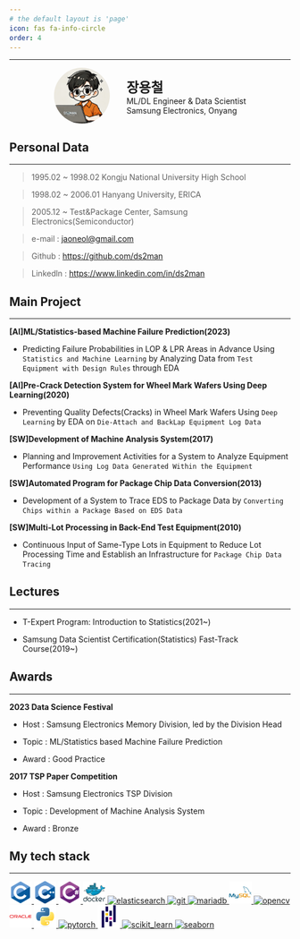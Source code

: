 ```yaml
---
# the default layout is 'page'
icon: fas fa-info-circle
order: 4
---
```


<!--author-->
* * *
<div style="display: flex; align-items: center; justify-content: center;">
    <img src="/assets/img/favicons/mstile-150x150.png" 
         width="100" 
         style="border-radius: 50%; margin-right: 30px;">
    <div style="display: flex; flex-direction: column; text-align: left;">
        <span style="font-size:170%; font-weight:bold">장용철</span>
        <span>ML/DL Engineer & Data Scientist</span>
        <span>Samsung Electronics, Onyang</span>
    </div>
</div>


## Personal Data
---
> 1995.02 ~ 1998.02 Kongju National University High School

> 1998.02 ~ 2006.01 Hanyang University, ERICA

> 2005.12 ~ Test&Package Center, Samsung Electronics(Semiconductor)

> e-mail : jaoneol@gmail.com

> Github : <a href="https://github.com/ds2man">https://github.com/ds2man</a>

> Linkedln : <a href="https://www.linkedin.com/in/ds2man">https://www.linkedin.com/in/ds2man</a>


## Main Project
---

**[AI]ML/Statistics-based Machine Failure Prediction(2023)**

- Predicting Failure Probabilities in LOP & LPR Areas in Advance Using `Statistics and Machine Learning` by Analyzing Data from `Test Equipment with Design Rules` through EDA

**[AI]Pre-Crack Detection System for Wheel Mark Wafers Using Deep Learning(2020)**

- Preventing Quality Defects(Cracks) in Wheel Mark Wafers Using `Deep Learning` by EDA on `Die-Attach and BackLap Equipment Log Data`

**[SW]Development of Machine Analysis System(2017)**

- Planning and Improvement Activities for a System to Analyze Equipment Performance `Using Log Data Generated Within the Equipment`

**[SW]Automated Program for Package Chip Data Conversion(2013)**

- Development of a System to Trace EDS to Package Data by `Converting Chips within a Package Based on EDS Data`

**[SW]Multi-Lot Processing in Back-End Test Equipment(2010)**

- Continuous Input of Same-Type Lots in Equipment to Reduce Lot Processing Time and Establish an Infrastructure for `Package Chip Data Tracing`



## Lectures
---

- T-Expert Program: Introduction to Statistics(2021~)

- Samsung Data Scientist Certification(Statistics) Fast-Track Course(2019~)



## Awards
---

**2023 Data Science Festival**

- Host : Samsung Electronics Memory Division, led by the Division Head

- Topic : ML/Statistics based Machine Failure Prediction

- Award : Good Practice

**2017 TSP Paper Competition**

- Host : Samsung Electronics TSP Division

- Topic : Development of Machine Analysis System

- Award : Bronze


## My tech stack
---
<div style="text-align: left;">
  <a href="https://www.cprogramming.com/" target="_blank" rel="noreferrer"> <img src="https://raw.githubusercontent.com/devicons/devicon/master/icons/c/c-original.svg" alt="c" width="40" height="40"/> </a> <a href="https://www.w3schools.com/cpp/" target="_blank" rel="noreferrer"> <img src="https://raw.githubusercontent.com/devicons/devicon/master/icons/cplusplus/cplusplus-original.svg" alt="cplusplus" width="40" height="40"/> </a> <a href="https://www.w3schools.com/cs/" target="_blank" rel="noreferrer"> <img src="https://raw.githubusercontent.com/devicons/devicon/master/icons/csharp/csharp-original.svg" alt="csharp" width="40" height="40"/> </a> <a href="https://www.docker.com/" target="_blank" rel="noreferrer"> <img src="https://raw.githubusercontent.com/devicons/devicon/master/icons/docker/docker-original-wordmark.svg" alt="docker" width="40" height="40"/> </a> <a href="https://www.elastic.co" target="_blank" rel="noreferrer"> <img src="https://www.vectorlogo.zone/logos/elastic/elastic-icon.svg" alt="elasticsearch" width="40" height="40"/> </a> <a href="https://git-scm.com/" target="_blank" rel="noreferrer"> <img src="https://www.vectorlogo.zone/logos/git-scm/git-scm-icon.svg" alt="git" width="40" height="40"/> </a> <a href="https://mariadb.org/" target="_blank" rel="noreferrer"> <img src="https://www.vectorlogo.zone/logos/mariadb/mariadb-icon.svg" alt="mariadb" width="40" height="40"/> </a> <a href="https://www.mysql.com/" target="_blank" rel="noreferrer"> <img src="https://raw.githubusercontent.com/devicons/devicon/master/icons/mysql/mysql-original-wordmark.svg" alt="mysql" width="40" height="40"/> </a> <a href="https://opencv.org/" target="_blank" rel="noreferrer"> <img src="https://www.vectorlogo.zone/logos/opencv/opencv-icon.svg" alt="opencv" width="40" height="40"/> </a> <a href="https://www.oracle.com/" target="_blank" rel="noreferrer"> <img src="https://raw.githubusercontent.com/devicons/devicon/master/icons/oracle/oracle-original.svg" alt="oracle" width="40" height="40"/> </a> <a href="https://www.python.org" target="_blank" rel="noreferrer"> <img src="https://raw.githubusercontent.com/devicons/devicon/master/icons/python/python-original.svg" alt="python" width="40" height="40"/> </a> <a href="https://pytorch.org/" target="_blank" rel="noreferrer"> <img src="https://www.vectorlogo.zone/logos/pytorch/pytorch-icon.svg" alt="pytorch" width="40" height="40"/> </a> <a href="https://pandas.pydata.org/" target="_blank" rel="noreferrer"> <img src="https://raw.githubusercontent.com/devicons/devicon/2ae2a900d2f041da66e950e4d48052658d850630/icons/pandas/pandas-original.svg" alt="pandas" width="40" height="40"/> </a> <a href="https://scikit-learn.org/" target="_blank" rel="noreferrer"> <img src="https://upload.wikimedia.org/wikipedia/commons/0/05/Scikit_learn_logo_small.svg" alt="scikit_learn" width="40" height="40"/> </a> <a href="https://seaborn.pydata.org/" target="_blank" rel="noreferrer"> <img src="https://seaborn.pydata.org/_images/logo-mark-lightbg.svg" alt="seaborn" width="40" height="40"/> </a>
</div>




